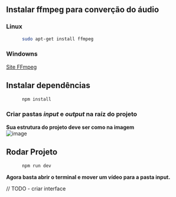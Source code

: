 ## Instalar ffmpeg para converção do áudio
### Linux
```bash
      sudo apt-get install ffmpeg 
```
### Windowns
[Site FFmpeg](https://ffmpeg.org/download.html#build-windows)

## Instalar dependências
```bash
      npm install
```

### Criar pastas *input* e *output* na raíz do projeto
**Sua estrutura do projeto deve ser como na imagem**
<br/>
![image](https://github.com/user-attachments/assets/4c781616-c978-49d3-bf89-9ad229d7eb38)

## Rodar Projeto
```bash
      npm run dev
```

**Agora basta abrir o terminal e mover um vídeo para a pasta input.**


// TODO - criar interface
